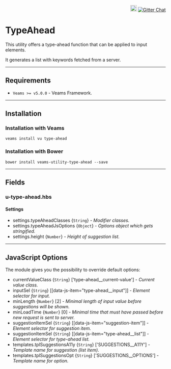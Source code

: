 <p align='right'>
    <a href='https://badge.fury.io/bo/veams-utility-type-ahead'><img src='https://badge.fury.io/bo/veams-utility-type-ahead.svg' alt='Bower version' height='20'></a>
    <a href='https://gitter.im/Sebastian-Fitzner/Veams?utm_source=badge&utm_medium=badge&utm_campaign=pr-badge'><img src='https://badges.gitter.im/Sebastian-Fitzner/Veams.svg' alt='Gitter Chat' /></a>
</p>

# TypeAhead

This utility offers a type-ahead function that can be applied to input elements.

It generates a list with keywords fetched from a server.

-----------

## Requirements
- `Veams >= v5.0.0` - Veams Framework.

-----------

## Installation

### Installation with Veams

`veams install vu type-ahead`

### Installation with Bower

`bower install veams-utility-type-ahead --save`

-------------

## Fields

### u-type-ahead.hbs

#### Settings

- settings.typeAheadClasses {`String`} - _Modifier classes._
- settings.typeAheadJsOptions {`Object`} - _Options object which gets stringified._
- settings.height {`Number`} - _Height of suggestion list._

-------------

## JavaScript Options

The module gives you the possibility to override default options:

- currentValueClass {`String`} ['type-ahead__current-value'] - _Current value class._
- inputSel {`String`} [[data-js-item="type-ahead__input"]] - _Element selector for input._
- minLength {`Number`} [2] - _Minimal length of input value before suggestions will be shown._
- minLoadTime {`Number`} [0] - _Minimal time that must have passed before new request is sent to server._
- suggestionItemSel {`String`} [[data-js-item="suggestion-item"]] - _Element selector for suggestion item._
- suggestionItemSel {`String`} [[data-js-item="type-ahead__list"]] - _Element selector for type-ahead list._
- templates.tplSuggestionsA11y {`String`} ['SUGGESTIONS__A11Y'] - _Template name for suggestion (list item)._
- templates.tplSuggestionsOpt {`String`} ['SUGGESTIONS__OPTIONS'] - _Template name for option._